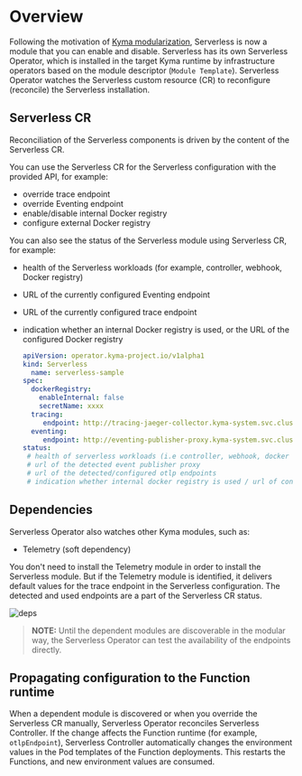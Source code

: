 # Overview

Following the motivation of [Kyma modularization](https://kyma-project.io/docs/kyma/latest/01-overview/#kyma-modules), Serverless is now a module that you can enable and disable. 
Serverless has its own Serverless Operator, which is installed in the target Kyma runtime by infrastructure operators based on the module descriptor (`Module Template`).
Serverless Operator watches the Serverless custom resource (CR) to reconfigure (reconcile) the Serverless installation.

## Serverless CR

Reconciliation of the Serverless components is driven by the content of the Serverless CR.

You can use the Serverless CR for the Serverless configuration with the provided API, for example:
 - override trace endpoint
 - override Eventing endpoint
 - enable/disable internal Docker registry
 - configure external Docker registry

You can also see the status of the Serverless module using Serverless CR, for example:
 - health of the Serverless workloads (for example, controller, webhook, Docker registry)
 - URL of the currently configured Eventing endpoint
 - URL of the currently configured trace endpoint
 - indication whether an internal Docker registry is used, or the URL of the configured Docker registry

   ```yaml
   apiVersion: operator.kyma-project.io/v1alpha1
   kind: Serverless
     name: serverless-sample
   spec:
     dockerRegistry:
       enableInternal: false
       secretName: xxxx 
     tracing: 
        endpoint: http://tracing-jaeger-collector.kyma-system.svc.cluster.local:2342/v1/metrics
     eventing: 
        endpoint: http://eventing-publisher-proxy.kyma-system.svc.cluster.local/publish
   status:
    # health of serverless workloads (i.e controller, webhook, docker registry installed)
    # url of the detected event publisher proxy
    # url of the detected/configured otlp endpoints
    # indication whether internal docker registry is used / url of configured docker registry
   ```

## Dependencies

Serverless Operator also watches other Kyma modules, such as:
 - Telemetry (soft dependency)

You don't need to install the Telemetry module in order to install the Serverless module. But if the Telemetry module is identified, it delivers default values for the trace endpoint in the Serverless configuration.
The detected and used endpoints are a part of the Serverless CR status.


![deps](../assets/modular-serverless.drawio.svg)

> **NOTE:** Until the dependent modules are discoverable in the modular way, the Serverless Operator can test the availability of the endpoints directly.

## Propagating configuration to the Function runtime

When a dependent module is discovered or when you override the Serverless CR manually, Serverless Operator reconciles Serverless Controller.
If the change affects the Function runtime (for example, `otlpEndpoint`), Serverless Controller automatically changes the environment values in the Pod templates of the Function deployments. This restarts the Functions, and new environment values are consumed.
